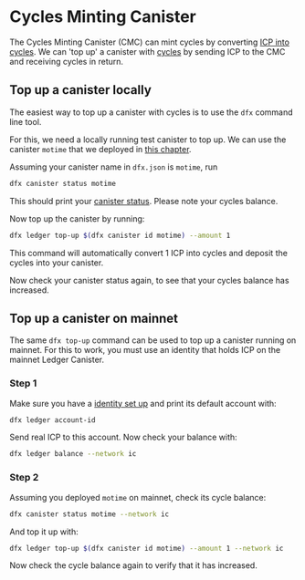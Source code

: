 # Cycles Minting Canister

The Cycles Minting Canister (CMC) can mint cycles by converting [ICP into cycles](/project-deployment/cycles-and-icp.html). We can 'top up' a canister with [cycles](/project-deployment/cycles-and-icp.html) by sending ICP to the CMC and receiving cycles in return.

## Top up a canister locally

The easiest way to top up a canister with cycles is to use the `dfx` command line tool.

For this, we need a locally running test canister to top up. We can use the canister `motime` that we deployed in [this chapter](/project-deployment/local-deployment.html).

Assuming your canister name in `dfx.json` is `motime`, run

```bash
dfx canister status motime
```

This should print your [canister status](/project-deployment/canister-status.html). Please note your cycles balance.

Now top up the canister by running:

```bash
dfx ledger top-up $(dfx canister id motime) --amount 1
```

This command will automatically convert 1 ICP into cycles and deposit the cycles into your canister.

Now check your canister status again, to see that your cycles balance has increased.

## Top up a canister on mainnet

The same `dfx top-up` command can be used to top up a canister running on mainnet. For this to work, you must use an identity that holds ICP on the mainnet Ledger Canister.

### Step 1

Make sure you have a [identity set up](/project-deployment/identities-and-pem-files.html) and print its default account with:

```bash
dfx ledger account-id
```

Send real ICP to this account. Now check your balance with:

```bash
dfx ledger balance --network ic
```

### Step 2

Assuming you deployed `motime` on mainnet, check its cycle balance:

```bash
dfx canister status motime --network ic
```

And top it up with:

```bash
dfx ledger top-up $(dfx canister id motime) --amount 1 --network ic
```

Now check the cycle balance again to verify that it has increased.
